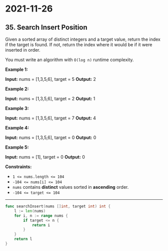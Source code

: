 # 2021-11-26

## 35. Search Insert Position

Given a sorted array of distinct integers and a target value, return the index if the target is found. If not, return the index where it would be if it were inserted in order.

You must write an algorithm with `O(log n)` runtime complexity.

**Example 1:**

**Input:** nums = \[1,3,5,6\], target = 5
**Output:** 2

**Example 2:**

**Input:** nums = \[1,3,5,6\], target = 2
**Output:** 1

**Example 3:**

**Input:** nums = \[1,3,5,6\], target = 7
**Output:** 4

**Example 4:**

**Input:** nums = \[1,3,5,6\], target = 0
**Output:** 0

**Example 5:**

**Input:** nums = \[1\], target = 0
**Output:** 0

**Constraints:**

- `1 <= nums.length <= 104`
- `-104 <= nums[i] <= 104`
- `nums` contains **distinct** values sorted in **ascending** order.
- `-104 <= target <= 104`

---

```go
func searchInsert(nums []int, target int) int {
    l := len(nums)
    for i, n := range nums {
        if target <= n {
            return i
        }
    }
    return l
}
```

